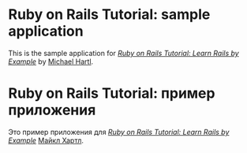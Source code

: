 # Ruby on Rails Tutorial: sample application

This is the sample application for
[*Ruby on Rails Tutorial: Learn Rails by Example*](http://railstutorial.org/)
by [Michael Hartl](http://michaelhartl.com/).


# Ruby on Rails Tutorial: пример приложения

Это пример приложения для
[*Ruby on Rails Tutorial: Learn Rails by Example*](http://railstutorial.org/)
 [Майкл Хартл](http://michaelhartl.com/).

